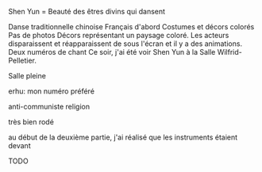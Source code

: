 Shen Yun = Beauté des êtres divins qui dansent

Danse traditionnelle chinoise
Français d'abord
Costumes et décors colorés
Pas de photos
Décors représentant un paysage coloré. Les acteurs disparaissent et réapparaissent de sous l'écran et il y a des animations.
Deux numéros de chant
Ce soir, j'ai été voir Shen Yun à la Salle Wilfrid-Pelletier. 

Salle pleine

erhu: mon numéro préféré

anti-communiste
religion

très bien rodé

au début de la deuxième partie, j'ai réalisé que les instruments étaient devant

TODO

